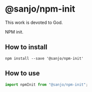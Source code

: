 # @sanjo/npm-init

This work is devoted to God.

NPM init.

## How to install

```
npm install --save '@sanjo/npm-init'
```

## How to use

```js
import npmInit from "@sanjo/npm-init";
```
